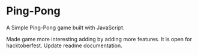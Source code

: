 # Ping-Pong
A Simple Ping-Pong game built with JavaScript.

Made game more interesting adding by adding more features.
It is open for hacktoberfest.
Update readme documentation.
